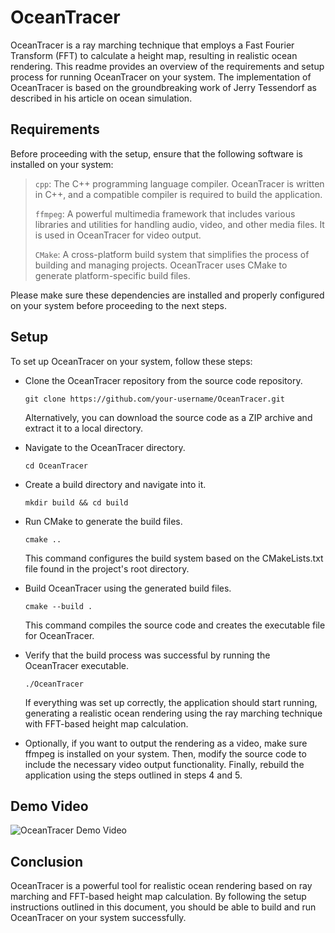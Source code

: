 # OceanTracer

OceanTracer is a ray marching technique that employs a Fast Fourier Transform (FFT) to calculate a height map, resulting in realistic ocean rendering. This readme provides an overview of the requirements and setup process for running OceanTracer on your system. The implementation of OceanTracer is based on the groundbreaking work of Jerry Tessendorf as described in his article on ocean simulation.

## Requirements
Before proceeding with the setup, ensure that the following software is installed on your system:
> `cpp`: The C++ programming language compiler. OceanTracer is written in C++, and a compatible compiler is required to build the application.
> 
> `ffmpeg`: A powerful multimedia framework that includes various libraries and utilities for handling audio, video, and other media files. It is used in OceanTracer for video output.
> 
> `CMake`: A cross-platform build system that simplifies the process of building and managing projects. OceanTracer uses CMake to generate platform-specific build files.

Please make sure these dependencies are installed and properly configured on your system before proceeding to the next steps.

## Setup
To set up OceanTracer on your system, follow these steps:

* Clone the OceanTracer repository from the source code repository.
  
  ```git clone https://github.com/your-username/OceanTracer.git```
  
  Alternatively, you can download the source code as a ZIP archive and extract it to a local directory.

* Navigate to the OceanTracer directory.

  ```cd OceanTracer```

* Create a build directory and navigate into it.

  ```mkdir build && cd build```

* Run CMake to generate the build files.

  ```cmake ..```

  This command configures the build system based on the CMakeLists.txt file found in the project's root directory.

* Build OceanTracer using the generated build files.

  ```cmake --build .```

  This command compiles the source code and creates the executable file for OceanTracer.

* Verify that the build process was successful by running the OceanTracer executable.

  ```./OceanTracer```

  If everything was set up correctly, the application should start running, generating a realistic ocean rendering using the ray marching technique with FFT-based height map calculation.

* Optionally, if you want to output the rendering as a video, make sure ffmpeg is installed on your system. Then, modify the source code to include the necessary video output functionality.      Finally, rebuild the application using the steps outlined in steps 4 and 5.

## Demo Video

![OceanTracer Demo Video](https://drive.google.com/drive/u/1/folders/1qOxk7eqcZwZMFJ38xz3Bf6HJIRhouJwV)

## Conclusion
OceanTracer is a powerful tool for realistic ocean rendering based on ray marching and FFT-based height map calculation. By following the setup instructions outlined in this document, you should be able to build and run OceanTracer on your system successfully.
